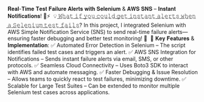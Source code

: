 𝐑𝐞𝐚𝐥-𝐓𝐢𝐦𝐞 𝐓𝐞𝐬𝐭 𝐅𝐚𝐢𝐥𝐮𝐫𝐞 𝐀𝐥𝐞𝐫𝐭𝐬 𝐰𝐢𝐭𝐡 𝐒𝐞𝐥𝐞𝐧𝐢𝐮𝐦 & 𝐀𝐖𝐒 𝐒𝐍𝐒 – 𝐈𝐧𝐬𝐭𝐚𝐧𝐭 𝐍𝐨𝐭𝐢𝐟𝐢𝐜𝐚𝐭𝐢𝐨𝐧𝐬! 📩⚡⁣
⁣
💡 ̲𝚆̲̲𝚑̲̲𝚊̲̲𝚝̲ ̲𝚒̲̲𝚏̲ ̲𝚢̲̲𝚘̲̲𝚞̲ ̲𝚌̲̲𝚘̲̲𝚞̲̲𝚕̲̲𝚍̲ ̲𝚐̲̲𝚎̲̲𝚝̲ ̲𝚒̲̲𝚗̲̲𝚜̲̲𝚝̲̲𝚊̲̲𝚗̲̲𝚝̲ ̲𝚊̲̲𝚕̲̲𝚎̲̲𝚛̲̲𝚝̲̲𝚜̲ ̲𝚠̲̲𝚑̲̲𝚎̲̲𝚗̲ ̲𝚊̲ ̲𝚂̲̲𝚎̲̲𝚕̲̲𝚎̲̲𝚗̲̲𝚒̲̲𝚞̲̲𝚖̲ ̲𝚝̲̲𝚎̲̲𝚜̲̲𝚝̲ ̲𝚏̲̲𝚊̲̲𝚒̲̲𝚕̲̲𝚜̲? In this project, I integrated Selenium with AWS Simple Notification Service (SNS) to send real-time failure alerts—ensuring faster debugging and better test monitoring! 🚀⁣
⁣
🔹 𝐊𝐞𝐲 𝐅𝐞𝐚𝐭𝐮𝐫𝐞𝐬 & 𝐈𝐦𝐩𝐥𝐞𝐦𝐞𝐧𝐭𝐚𝐭𝐢𝐨𝐧:⁣
✅ Automated Error Detection in Selenium – The script identifies failed test cases and triggers an alert.⁣
✅ AWS SNS Integration for Notifications – Sends instant failure alerts via email, SMS, or other protocols.⁣
✅ Seamless Cloud Connectivity – Uses Boto3 SDK to interact with AWS and automate messaging.⁣
✅ Faster Debugging & Issue Resolution – Allows teams to quickly react to test failures, minimizing downtime.⁣
✅ Scalable for Large Test Suites – Can be extended to monitor multiple Selenium test cases across applications.⁣
